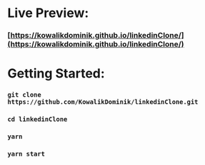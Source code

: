 # Live Preview:

### [https://kowalikdominik.github.io/linkedinClone/](https://kowalikdominik.github.io/linkedinClone/)

# Getting Started:

### `git clone https://github.com/KowalikDominik/linkedinClone.git`

### `cd linkedinClone`

### `yarn`

### `yarn start`

